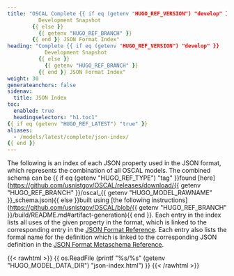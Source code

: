 ```yaml
---
title: "OSCAL Complete {{ if eq (getenv "HUGO_REF_VERSION") "develop" }}
          Development Snapshot
        {{ else }}
          {{ getenv "HUGO_REF_BRANCH" }}
        {{ end }} JSON Format Index"
heading: "Complete {{ if eq (getenv "HUGO_REF_VERSION") "develop" }}
            Development Snapshot
          {{ else }}
            {{ getenv "HUGO_REF_BRANCH" }}
          {{ end }} JSON Format Index"
weight: 30
generateanchors: false
sidenav:
  title: JSON Index
toc:
  enabled: true
  headingselectors: "h1.toc1"
{{ if eq (getenv "HUGO_REF_LATEST") "true" }}
aliases:
  - /models/latest/complete/json-index/
{{ end }}
---
```


The following is an index of each JSON property used in the JSON format, which represents the combination of all OSCAL models.
The combined schema can be {{ if eq (getenv "HUGO_REF_TYPE") "tag" }}found [here](https://github.com/usnistgov/OSCAL/releases/download/{{ getenv "HUGO_REF_BRANCH" }}/oscal_{{ getenv "HUGO_MODEL_RAWNAME" }}_schema.json){{ else }}built using [the following instructions](https://github.com/usnistgov/OSCAL/blob/{{ getenv "HUGO_REF_BRANCH" }}/build/README.md#artifact-generation){{ end }}.
Each entry in the index lists all uses of the given property in the format, which is linked to the corresponding entry in the [JSON Format Reference](../json-reference/).
Each entry also lists the formal name for the definition which is linked to the corresponding JSON definition in the [JSON Format Metaschema Reference](../json-definitions/).

{{< rawhtml >}}
{{ os.ReadFile (printf "%s/%s" (getenv "HUGO_MODEL_DATA_DIR") "json-index.html") }}
{{< /rawhtml >}}